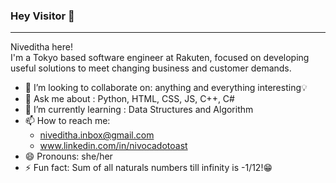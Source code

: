 <h3 align="left"> Hey Visitor 👋 </h3>

---

Niveditha here!</br>
I'm a Tokyo based software engineer at Rakuten, focused on developing useful solutions to meet changing business and customer demands. 

- 👯 I’m looking to collaborate on: anything and everything interesting💡
- 💬 Ask me about : Python, HTML, CSS, JS, C++, C#
- 🌱 I’m currently learning : Data Structures and Algorithm
- 📫 How to reach me: 
  * niveditha.inbox@gmail.com
  * www.linkedin.com/in/nivocadotoast
- 😄 Pronouns: she/her
- ⚡ Fun fact: Sum of all naturals numbers till infinity is -1/12!😁

<!--
**WCoder007/WCoder007** is a ✨ _special_ ✨ repository because its `README.md` (this file) appears on your GitHub profile.

Here are some ideas to get you started:

- 🔭 I’m currently working on ...
- 🌱 I’m currently learning ...
- 👯 I’m looking to collaborate on ...
- 🤔 I’m looking for help with ...
- 💬 Ask me about ...
- 📫 How to reach me: ...
- 😄 Pronouns: ...
- ⚡ Fun fact: ...
-->
